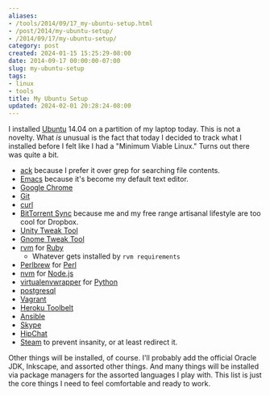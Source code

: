 ```yaml
---
aliases:
- /tools/2014/09/17_my-ubuntu-setup.html
- /post/2014/my-ubuntu-setup/
- /2014/09/17/my-ubuntu-setup/
category: post
created: 2024-01-15 15:25:29-08:00
date: 2014-09-17 00:00:00-07:00
slug: my-ubuntu-setup
tags:
- linux
- tools
title: My Ubuntu Setup
updated: 2024-02-01 20:28:24-08:00
---
```


I installed [Ubuntu](http://ubuntu.com) 14.04 on a partition of my laptop today. This is not a novelty. What *is* unusual is the fact that today I decided to track what I installed before I felt like I had a "Minimum Viable Linux." Turns out there was quite a bit.

<!--more-->

* [ack](http://beyondgrep.com/) because I prefer it over grep for searching file contents.
* [Emacs](../../../card/Emacs.md) because it's become my default text editor.
* [Google Chrome](https://chrome.google.com)
* [Git](../../../card/Git.md)
* [curl](http://curl.haxx.se/)
* [BitTorrent Sync](http://getsync.com/) because me and my free range artisanal lifestyle are too cool for Dropbox.
* [Unity Tweak Tool](https://apps.ubuntu.com/cat/applications/unity-tweak-tool/)
* [Gnome Tweak Tool](https://apps.ubuntu.com/cat/applications/gnome-tweak-tool/)
* [rvm](http://rvm.io) for [Ruby](../../../card/Ruby.md)
  * Whatever gets installed by `rvm requirements`
* [Perlbrew](http://perlbrew.pl) for [Perl](../../../card/Perl.md)
* [nvm](https://github.com/creationix/nvm) for [Node.js](../../../card/Node.js.md)
* [virtualenvwrapper](http://virtualenvwrapper.readthedocs.org/en/latest/) for [Python](../../../card/Python.md)
* [postgresql](http://www.postgresql.org/)
* [Vagrant](http://www.vagrantup.com/)
* [Heroku Toolbelt](https://devcenter.heroku.com/articles/getting-started-with-ruby#set-up)
* [Ansible](http://www.ansible.com/home)
* [Skype](http://www.skype.com/en/)
* [HipChat](https://www.hipchat.com/)
* [Steam](http://store.steampowered.com/) to prevent insanity, or at least redirect it.

Other things will be installed, of course. I'll probably add the official Oracle JDK, Inkscape, and assorted other things. And many things will be installed via package managers for the assorted languages I play with. This list is just the core things I need to feel comfortable and ready to work.